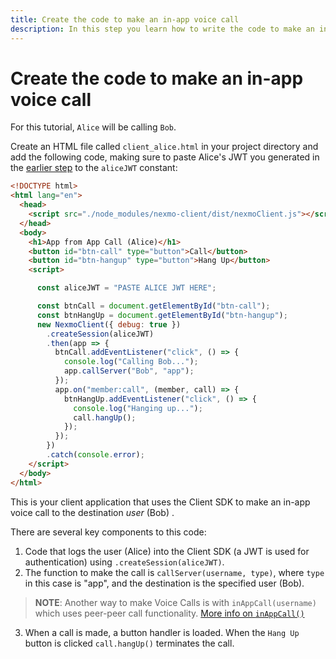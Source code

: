 ```yaml
---
title: Create the code to make an in-app voice call
description: In this step you learn how to write the code to make an in-app voice call to another app.
---
```


# Create the code to make an in-app voice call

For this tutorial, `Alice` will be calling `Bob`.

Create an HTML file called `client_alice.html` in your project directory and add the following code, making sure to paste Alice's JWT you generated in the [earlier step](/client-sdk/tutorials/app-to-app/client-sdk/generate-jwts) to the `aliceJWT` constant:

``` html
<!DOCTYPE html>
<html lang="en">
  <head>
    <script src="./node_modules/nexmo-client/dist/nexmoClient.js"></script>
  </head>
  <body>
    <h1>App from App Call (Alice)</h1>
    <button id="btn-call" type="button">Call</button>
    <button id="btn-hangup" type="button">Hang Up</button>
    <script>

      const aliceJWT = "PASTE ALICE JWT HERE";

      const btnCall = document.getElementById("btn-call");
      const btnHangUp = document.getElementById("btn-hangup");
      new NexmoClient({ debug: true })
        .createSession(aliceJWT)
        .then(app => {
          btnCall.addEventListener("click", () => {
            console.log("Calling Bob...");
            app.callServer("Bob", "app");
          });
          app.on("member:call", (member, call) => {
            btnHangUp.addEventListener("click", () => {
              console.log("Hanging up...");
              call.hangUp();
            });
          });
        })
        .catch(console.error);
    </script>
  </body>
</html>
```

This is your client application that uses the Client SDK to make an in-app voice call to the destination *user* (Bob) .

There are several key components to this code:

1. Code that logs the user (Alice) into the Client SDK (a JWT is used for authentication) using `.createSession(aliceJWT)`.
2. The function to make the call is `callServer(username, type)`, where `type` in this case is "app", and the destination is the specified user (Bob).
> **NOTE**: Another way to make Voice Calls is with `inAppCall(username)` which uses peer-peer call functionality. [More info on `inAppCall()`](/sdk/stitch/javascript/Application.html#inAppCall__anchor)
3. When a call is made, a button handler is loaded. When the `Hang Up` button is clicked `call.hangUp()` terminates the call.
